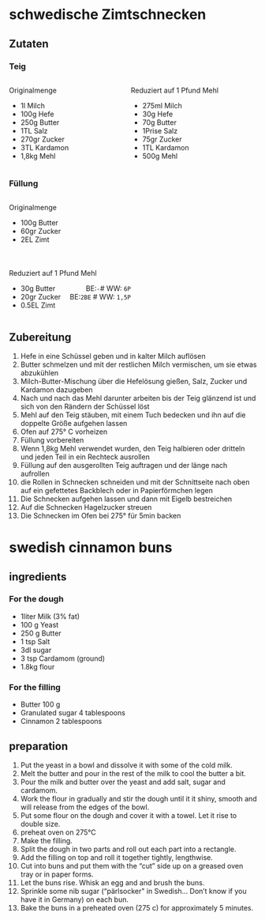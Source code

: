 # schwedische Zimtschnecken

## Zutaten
### Teig

<style type="text/css">
  .floater {
    width:49%;
    float:left;
  }
</style>

<div class="floater">

  <p>Originalmenge</p>
  <ul>
      <li>1l Milch</li>
      <li>100g Hefe</li>
      <li>250g Butter  </li>
      <li>1TL Salz</li>
      <li>270gr Zucker</li>
      <li>3TL Kardamon</li>
      <li>1,8kg Mehl</li>
  </ul>
</div>

<div class="floater">

  <p>Reduziert auf 1 Pfund Mehl</p>
  <ul>
      <li>275ml Milch</li>
      <li>30g Hefe</li>
      <li>70g Butter</li>
      <li>1Prise Salz</li>
      <li>75gr Zucker</li>
      <li>1TL Kardamon</li>
      <li>500g Mehl</li>
  </ul>
</div>
<br clear="all">

<h3>Füllung</h3>

<div style="width:49%;float:left;">
    <p>Originalmenge</p>
  <ul>
      <li>100g Butter
      <li>60gr Zucker
      <li>2EL Zimt
  </ul>
</div>

<br/><br/><br/><br/><br/><br/><br/>

<div style="width:49%;float:left;">

<p>Reduziert auf 1 Pfund Mehl</p>
  <ul>
      <li>30g Butter  <span style="display:inline-block;float:right;">BE:<code>-</code># WW: <code>6P</code></span>
      <li>20gr Zucker <span style="display:inline-block;float:right;">BE:<code>2BE</code> # WW: <code>1,5P</code></span>
      <li>0.5EL Zimt
  </ul>
</div><div style="clear:both;height:0;"></div>

## Zubereitung

1. Hefe in eine Schüssel geben und in kalter Milch auflösen 
1. Butter schmelzen und mit der restlichen Milch vermischen, um sie etwas abzukühlen
1. Milch-Butter-Mischung über die Hefelösung gießen, Salz, Zucker und Kardamon dazugeben
1. Nach und nach das Mehl darunter arbeiten bis der Teig glänzend ist und sich von den Rändern der Schüssel löst
1. Mehl auf den Teig stäuben, mit einem Tuch bedecken und ihn auf die doppelte Größe aufgehen lassen
1. Ofen auf 275° C vorheizen
1. Füllung vorbereiten
1. Wenn 1,8kg Mehl verwendet wurden, den Teig halbieren oder dritteln und jeden Teil in ein Rechteck ausrollen
1. Füllung auf den ausgerollten Teig auftragen und der länge nach aufrollen
1. die Rollen in Schnecken schneiden und mit der Schnittseite nach oben auf ein gefettetes Backblech oder in Papierförmchen legen
1. Die Schnecken aufgehen lassen und dann mit Eigelb bestreichen
1. Auf die Schnecken Hagelzucker streuen
1. Die Schnecken im Ofen bei 275° für 5min backen

# swedish cinnamon buns

## ingredients
### For the dough
- 1liter Milk (3% fat)
- 100 g Yeast 
- 250 g Butter
- 1 tsp Salt
- 3dl sugar
- 3 tsp Cardamom (ground)
- 1.8kg flour

### For the filling
- Butter 100 g
- Granulated sugar 4 tablespoons
- Cinnamon 2 tablespoons

## preparation

1. Put the yeast in a bowl and dissolve it with some of the cold milk. 
1. Melt the butter and pour in the rest of the milk to cool the butter a bit. 
1. Pour the milk and butter over the yeast and add salt, sugar and cardamom. 
1. Work the flour in gradually and stir the dough until it it shiny, smooth and will release from the edges of the bowl.
1. Put some flour on the dough and cover it with a towel. Let it rise to double size. 
1. preheat oven on 275°C
1. Make the filling.
1. Split the dough in two parts and roll out each part into a rectangle. 
1. Add the filling on top and roll it together tightly, lengthwise. 
1. Cut into buns and put them with the “cut” side up on a greased oven tray or in paper forms.
1. Let the buns rise. Whisk an egg and and brush the buns.
1. Sprinkle some nib sugar (“pärlsocker" in Swedish… Don’t know if you have it in Germany) on each bun.
1. Bake the buns in a preheated oven (275 c) for approximately 5 minutes. 
